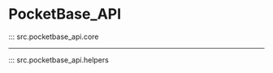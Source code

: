 <!--
 Copyright (c) 2023 Rafael F.M. & Reinaldo
 
 This software is released under the MIT License.
 https://opensource.org/licenses/MIT
-->
# PocketBase_API


::: src.pocketbase_api.core

___

::: src.pocketbase_api.helpers


